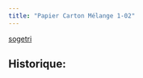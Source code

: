 ```yaml
---
title: "Papier Carton Mélange 1-02"
---
```


[sogetri](notes/utilisateurs/fournisseurs/sogetri.md)

## Historique: